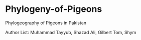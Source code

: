 # Phylogeny-of-Pigeons
Phylogeography of Pigeons in Pakistan

Author List: Muhammad Tayyub, Shazad Ali, Gilbert Tom, Shym
